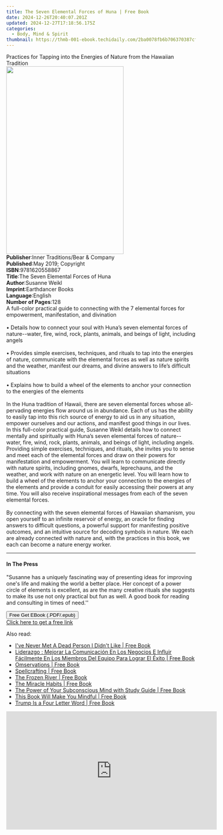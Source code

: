 ```yaml
---
title: The Seven Elemental Forces of Huna | Free Book
date: 2024-12-26T20:40:07.201Z
updated: 2024-12-27T17:18:56.175Z
categories:
  - Body, Mind & Spirit
thumbnail: https://thmb-001-ebook.techidaily.com/2ba0078fb6b706370387cf77111f2a1cf2774f26d28a10672b591c6afd98d9f6.jpg
---
```

<main id="book-container">
  <div class="flex flex-col">
    <div class="book-brief flex-1 py-6 px-4 sm:p-6 md:py-10 md:px-8">
      <!-- brief-->
      <div class="book-brief-main">
        Practices for Tapping into the Energies of Nature from the Hawaiian
        Tradition
      </div>
    </div>
    <div
      class="book-meta-info flex-1 grid gap-4 col-start-1 col-end-3 row-start-1 sm:mb-6 sm:grid-cols-4 lg:gap-6 lg:col-start-2 lg:row-end-6 lg:row-span-6 lg:mb-0"
    >
      <div
        class="book-meta-info-left place-content-center mt-4 p-4 text-sm leading-6 col-start-2 col-span-2 dark:text-slate-400"
      >
        <img
          class="w-full h-500 object-cover rounded-lg sm:h-255 sm:col-span-2 lg:col-span-full"
          src="https://img-001-ebook.techidaily.com/88334598e5cd6be3b9f6c1f75da80df8074245ee20864d4548b2209bc4c8bc76.jpg"
          alt=""
          width="312"
          height="500"
        />
      </div>
      <div
        class="book-meta-info-right mt-2 col-start-1 row-start-2 col-span-3 self-center"
      >
        <!-- meta data  -->
        <div class="flex flex-col px-4 md:px-8">
          <div class="flex-1">
            <strong>Publisher</strong>:<span class="px-2"
              >Inner Traditions/Bear &amp; Company</span
            >
          </div>
          <div class="flex-1">
            <strong>Published</strong>:<span class="px-2"
              >May 2019; Copyright</span
            >
          </div>
          <div class="flex-1">
            <strong>ISBN</strong>:<span class="px-2">9781620558867</span>
          </div>
          <div class="flex-1">
            <strong>Title</strong>:<span class="px-2"
              >The Seven Elemental Forces of Huna</span
            >
          </div>
          <div class="flex-1">
            <strong>Author</strong>:<span class="px-2">Susanne Weikl</span>
          </div>
          <div class="flex-1">
            <strong>Imprint</strong>:<span class="px-2">Earthdancer Books</span>
          </div>
          <div class="flex-1">
            <strong>Language</strong>:<span class="px-2">English</span>
          </div>
          <div class="flex-1">
            <strong>Number of Pages</strong>:<span class="px-2">128</span>
          </div>
        </div>
      </div>
    </div>
    <div class="book-description flex-1 py-6 px-4 sm:p-6 md:py-10 md:px-8">
      <div class="book-description-main">
        <div accordion-content="" id="description">
          A full-color practical guide to connecting with the 7 elemental forces
          for empowerment, manifestation, and divination <br /><br />• Details
          how to connect your soul with Huna’s seven elemental forces of
          nature--water, fire, wind, rock, plants, animals, and beings of light,
          including angels <br /><br />• Provides simple exercises, techniques,
          and rituals to tap into the energies of nature, communicate with the
          elemental forces as well as nature spirits and the weather, manifest
          our dreams, and divine answers to life’s difficult situations
          <br /><br />• Explains how to build a wheel of the elements to anchor
          your connection to the energies of the elements <br /><br />In the
          Huna tradition of Hawaii, there are seven elemental forces whose
          all-pervading energies flow around us in abundance. Each of us has the
          ability to easily tap into this rich source of energy to aid us in any
          situation, empower ourselves and our actions, and manifest good things
          in our lives. In this full-color practical guide, Susanne Weikl
          details how to connect mentally and spiritually with Huna’s seven
          elemental forces of nature--water, fire, wind, rock, plants, animals,
          and beings of light, including angels. Providing simple exercises,
          techniques, and rituals, she invites you to sense and meet each of the
          elemental forces and draw on their powers for manifestation and
          empowerment. You will learn to communicate directly with nature
          spirits, including gnomes, dwarfs, leprechauns, and the weather, and
          work with nature on an energetic level. You will learn how to build a
          wheel of the elements to anchor your connection to the energies of the
          elements and provide a conduit for easily accessing their powers at
          any time. You will also receive inspirational messages from each of
          the seven elemental forces. <br /><br />By connecting with the seven
          elemental forces of Hawaiian shamanism, you open yourself to an
          infinite reservoir of energy, an oracle for finding answers to
          difficult questions, a powerful support for manifesting positive
          outcomes, and an intuitive source for decoding symbols in nature. We
          each are already connected with nature and, with the practices in this
          book, we each can become a nature energy worker.
        </div>
        <div class="accordion-fader"></div>
      </div>
    </div>
    <div class="book-excerpts flex-1 py-6 px-4 sm:p-6 md:py-10 md:px-8">
      <!-- excerpts-->
      <div class="book-excerpts-main">
        <hr />
        <h4 class="placeholder placeholder-heading">
          <span>In The Press</span>
        </h4>
        <p>
          "Susanne has a uniquely fascinating way of presenting ideas for
          improving one's life and making the world a better place. Her concept
          of a power circle of elements is excellent, as are the many creative
          rituals she suggests to make its use not only practical but fun as
          well. A good book for reading and consulting in times of need.''
        </p>
      </div>
    </div>
    <div
      class="book-about-author flex-1 py-6 px-4 sm:p-6 md:py-10 md:px-8"
    ></div>
    <div class="book-free-get flex-1 py-6 px-4 sm:p-6 md:py-10 md:px-8">
      <button
        id="btn-free-get"
        class="bg-blue-500 hover:bg-blue-700 text-white font-bold py-2 px-4 rounded"
      >
        Free Get EBook (.PDF/.epub)
      </button>
      <div id="countdown-display" class="px-2 text-lg mt-2"></div>
      <a
        id="free-link"
        class="hidden bg-blue-500 hover:bg-blue-700 text-white font-bold py-2 px-4 rounded"
        href="https://www.ebooks.com/en-us/book/96393675/the-seven-elemental-forces-of-huna/susanne-weikl/"
        target="_blank"
        >Click here to get a free link</a
      >
    </div>
    <script>
      let countdownTime = 0;
      let countdownInterval = null;
      document
        .getElementById('btn-free-get')
        .addEventListener('click', startCountdown);
      function startCountdown() {
        countdownTime = new Date().getTime() + 60000 * 3;
        countdownInterval = setInterval(updateCountdown, 1000);
        document.getElementById('btn-free-get').disabled = true;
        document
          .getElementById('btn-free-get')
          .classList.add('bg-gray-500', 'cursor-not-allowed');
      }
      function updateCountdown() {
        let currentTime = new Date().getTime();
        let timeLeft = countdownTime - currentTime;
        let secondsLeft = Math.floor(timeLeft / 1000);
        document.getElementById('countdown-display').innerHTML =
          `Remaining time: ${secondsLeft} seconds.`;
        if (secondsLeft <= 0) {
          clearInterval(countdownInterval);
          document.getElementById('btn-free-get').classList.add('hidden');
          document.getElementById('free-link').classList.remove('hidden');
          document.getElementById('countdown-display').innerHTML = '';
        }
      }
    </script>
  </div>
</main>

<ins class="adsbygoogle"
      style="display:block"
      data-ad-client="ca-pub-7571918770474297"
      data-ad-slot="8358498916"
      data-ad-format="auto"
      data-full-width-responsive="true"></ins>
    

<span class="atpl-alsoreadstyle">Also read:</span>
<div><ul>
<li><a href="https://novels-ebooks.techidaily.com/209738494-9781785358692-ive-never-met-a-dead-person-i-didnt-like/"><u>I've Never Met A Dead Person I Didn't Like | Free Book</u></a></li>
<li><a href="https://novels-ebooks.techidaily.com/209739650-9781547574605-liderazgo-mejorar-la-comunicacion-en-los-negocios-e-influir-facilmente-en-los-miembros-del-equipo-para-lograr-el-exito/"><u>Liderazgo : Mejorar La Comunicación En Los Negocios E Influir Fácilmente En Los Miembros Del Equipo Para Lograr El Éxito | Free Book</u></a></li>
<li><a href="https://novels-ebooks.techidaily.com/209740259-9781925117882-omservations/"><u>Omservations | Free Book</u></a></li>
<li><a href="https://novels-ebooks.techidaily.com/209737952-9781507212653-spellcrafting/"><u>Spellcrafting | Free Book</u></a></li>
<li><a href="https://novels-ebooks.techidaily.com/209735431-9780008353193-the-frozen-river/"><u>The Frozen River | Free Book</u></a></li>
<li><a href="https://novels-ebooks.techidaily.com/209742300-9781722523244-the-miracle-habits/"><u>The Miracle Habits | Free Book</u></a></li>
<li><a href="https://novels-ebooks.techidaily.com/209742304-9781722522667-the-power-of-your-subconscious-mind-with-study-guide/"><u>The Power of Your Subconscious Mind with Study Guide | Free Book</u></a></li>
<li><a href="https://novels-ebooks.techidaily.com/209739504-9781848668072-this-book-will-make-you-mindful/"><u>This Book Will Make You Mindful | Free Book</u></a></li>
<li><a href="https://novels-ebooks.techidaily.com/209738784-9780895566225-trump-is-a-four-letter-word/"><u>Trump Is a Four Letter Word | Free Book</u></a></li>
</ul></div>

<!-- affiliate ads begin -->
<iframe width="560" height="315" src="https://www.youtube.com/embed/RJNYTGHVlLc?si=lhdUUVYMVQjzHXBh" title="YouTube video player" frameborder="0" allow="accelerometer; autoplay; clipboard-write; encrypted-media; gyroscope; picture-in-picture; web-share" referrerpolicy="strict-origin-when-cross-origin" allowfullscreen></iframe>
<!-- affiliate ads end -->

